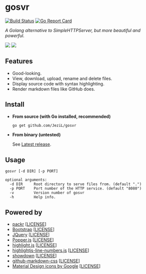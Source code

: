 # gosvr

[![Build Status](https://travis-ci.com/JeziL/gosvr.svg?branch=master)](https://travis-ci.com/JeziL/gosvr) [![Go Report Card](https://goreportcard.com/badge/github.com/JeziL/gosvr)](https://goreportcard.com/report/github.com/JeziL/gosvr)

*A Golang alternative to SimpleHTTPServer, but more beautiful and powerful.*

<img src="https://i.loli.net/2018/12/16/5c15f9385ee73.jpg" /> <img src="https://i.loli.net/2018/12/16/5c15f9385f9f7.jpg" />

## Features

- Good-looking.
- View, download, upload, rename and delete files.
- Display source code with syntax highlighting.
- Render markdown files like GitHub does.

## Install

- **From source (with Go installed, recommended)**

	```bash
	go get github.com/JeziL/gosvr
	```

- **From binary (untested)**

	See [Latest release](https://github.com/JeziL/gosvr/releases/latest). 
	

## Usage

```
gosvr [-d DIR] [-p PORT]

optional arguments:
  -d DIR     Root directory to serve files from. (default ".")
  -p PORT    Port number of the HTTP service. (default "8080")
  -v         Version number of gosvr
  -h         Help info.
```

## Powered by

- [packr](https://github.com/gobuffalo/packr) \[[LICENSE](https://github.com/gobuffalo/packr/blob/master/LICENSE.txt)\]
- [Bootstrap](https://getbootstrap.com/) \[[LICENSE](https://github.com/twbs/bootstrap/blob/v4-dev/LICENSE)\]
- [JQuery](https://jquery.com/) \[[LICENSE](https://github.com/jquery/jquery/blob/master/LICENSE.txt)\]
- [Popper.js](https://popper.js.org/) \[[LICENSE](https://github.com/FezVrasta/popper.js/blob/master/LICENSE.md)\]
- [highlight.js](https://highlightjs.org/) \[[LICENSE](https://github.com/highlightjs/highlight.js/blob/master/LICENSE)\]
- [highlightjs-line-numbers.js](https://github.com/wcoder/highlightjs-line-numbers.js/) \[[LICENSE](https://github.com/wcoder/highlightjs-line-numbers.js/blob/master/LICENSE)\]
- [showdown](https://github.com/showdownjs/showdown) \[[LICENSE](https://github.com/showdownjs/showdown/blob/master/LICENSE)\]
- [github-markdown-css](https://github.com/sindresorhus/github-markdown-css) \[[LICENSE](https://github.com/sindresorhus/github-markdown-css/blob/gh-pages/license)\]
- [Material Design icons by Google](https://github.com/google/material-design-icons) \[[LICENSE](https://github.com/google/material-design-icons/blob/master/LICENSE)\]
